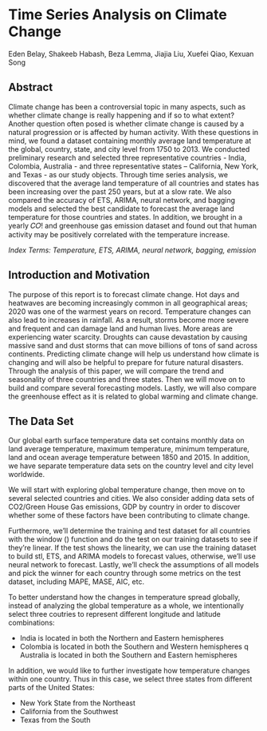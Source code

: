 # Time Series Analysis on Climate Change
Eden Belay, Shakeeb Habash, Beza Lemma, Jiajia Liu, Xuefei Qiao, Kexuan Song


## Abstract
Climate change has been a controversial topic in many aspects, such as whether climate change is really happening and if so to what extent? Another question often posed is whether climate change is caused by a natural progression or is affected by human activity. With these questions in mind, we found a dataset containing monthly average land temperature at the global, country, state, and city level from 1750 to 2013. We conducted preliminary research and selected three representative countries - India, Colombia, Australia - and three representative states – California, New York, and Texas - as our study objects. Through time series analysis, we discovered that the average land temperature of all countries and states has been increasing over the past 250 years, but at a slow rate. We also compared the accuracy of ETS, ARIMA, neural network, and bagging models and selected the best candidate to forecast the average land temperature for those countries and states. In addition, we brought in a yearly 𝐶𝑂! and greenhouse gas emission dataset and found out that human activity may be positively correlated with the temperature increase.

*Index Terms: Temperature, ETS, ARIMA, neural network, bagging, emission*

## Introduction and Motivation
The purpose of this report is to forecast climate change. Hot days and heatwaves are becoming increasingly common in all geographical areas; 2020 was one of the warmest years on record. Temperature changes can also lead to increases in rainfall. As a result, storms become more severe and frequent and can damage land and human lives. More areas are experiencing water scarcity. Droughts can cause devastation by causing massive sand and dust storms that can move billions of tons of sand across continents. Predicting climate change will help us understand how climate is changing and will also be helpful to prepare for future natural disasters. Through the analysis of this paper, we will compare the trend and seasonality of three countries and three states. Then we will move on to build and compare several forecasting models. Lastly, we will also compare the greenhouse effect as it is related to global warming and climate change.

## The Data Set
Our global earth surface temperature data set contains monthly data on land average temperature, maximum temperature, minimum temperature, land and ocean average temperature between 1850 and 2015. In addition, we have separate temperature data sets on the country level and city level worldwide.

We will start with exploring global temperature change, then move on to several selected countries and cities. We also consider adding data sets of CO2/Green House Gas emissions, GDP by country in order to discover whether some of these factors have been contributing to climate change.

Furthermore, we’ll determine the training and test dataset for all countries with the window () function and do the test on our training datasets to see if they’re linear. If the test shows the linearity, we can use the training dataset to build stl, ETS, and ARIMA models to forecast values, otherwise, we’ll use neural network to forecast. Lastly, we’ll check the assumptions of all models and pick the winner for each country through some metrics on the test dataset, including MAPE, MASE, AIC, etc.

To better understand how the changes in temperature spread globally, instead of analyzing the global temperature as a whole, we intentionally select three coutries to represent different longitude and latitude combinations:
- India is located in both the Northern and Eastern hemispheres
- Colombia is located in both the Southern and Western hemispheres q Australia is located in both the Southern and Eastern hemispheres

In addition, we would like to further investigate how temperature changes within one country. Thus in this case, we select three states from different parts of the United States:
- New York State from the Northeast 
- California from the Southwest
- Texas from the South
